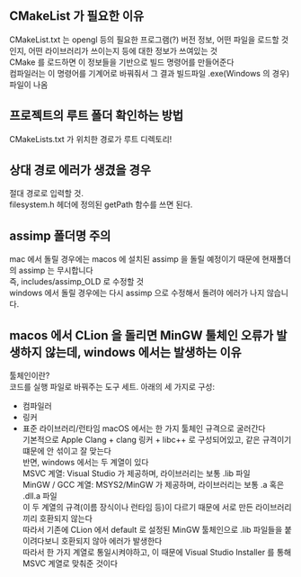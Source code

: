 ## CMakeList 가 필요한 이유
CMakeList.txt 는 opengl 등의 필요한 프로그램(?) 버전 정보, 어떤 파일을 로드할 것인지, 어떤 라이브러리가 쓰이는지 등에 대한 정보가 쓰여있는 것  
CMake 를 로드하면 이 정보들을 기반으로 빌드 명령어를 만들어준다  
컴파일러는 이 명령어를 기계어로 바꿔줘서 그 결과 빌드파일 .exe(Windows 의 경우) 파일이 나옴

## 프로젝트의 루트 폴더 확인하는 방법
CMakeLists.txt 가 위치한 경로가 루트 디렉토리!  

## 상대 경로 에러가 생겼을 경우
절대 경로로 입력할 것.  
filesystem.h 헤더에 정의된 getPath 함수를 쓰면 된다.  

## assimp 폴더명 주의  
mac 에서 돌릴 경우에는 macos 에 설치된 assimp 을 돌릴 예정이기 때문에 현재폴더의 assimp 는 무시합니다  
즉, includes/assimp_OLD 로 수정할 것  
windows 에서 돌릴 경우에는 다시 assimp 으로 수정해서 돌려야 에러가 나지 않습니다.  

## macos 에서 CLion 을 돌리면 MinGW 툴체인 오류가 발생하지 않는데, windows 에서는 발생하는 이유
툴체인이란?  
코드를 실행 파일로 바꿔주는 도구 세트. 아래의 세 가지로 구성:  
- 컴파일러
- 링커
- 표준 라이브러리/런타임
macOS 에서는 한 가지 툴체인 규격으로 굴러간다  
기본적으로 Apple Clang + clang 링커 + libc++ 로 구성되어있고, 같은 규격이기 떄문에 안 섞이고 잘 맞는다  
반면, windows 에서는 두 계열이 있다  
MSVC 계열: Visual Studio 가 제공하며, 라이브러리는 보통 .lib 파일  
MinGW / GCC 계열: MSYS2/MinGW 가 제공하며, 라이브러리는 보통 .a 혹은 .dll.a 파일  
이 두 계열의 규격(이름 장식이나 런타임 등)이 다르기 때문에 서로 만든 라이브러리끼리 호환되지 않는다  
따라서 기존에 CLion 에서 default 로 설정된 MinGW 툴체인으로 .lib 파일들을 붙이려다보니 호환되지 않아 에러가 발생한다  
따라서 한 가지 계열로 통일시켜야하고, 이 때문에 Visual Studio Installer 를 통해 MSVC 계열로 맞춰준 것이다  